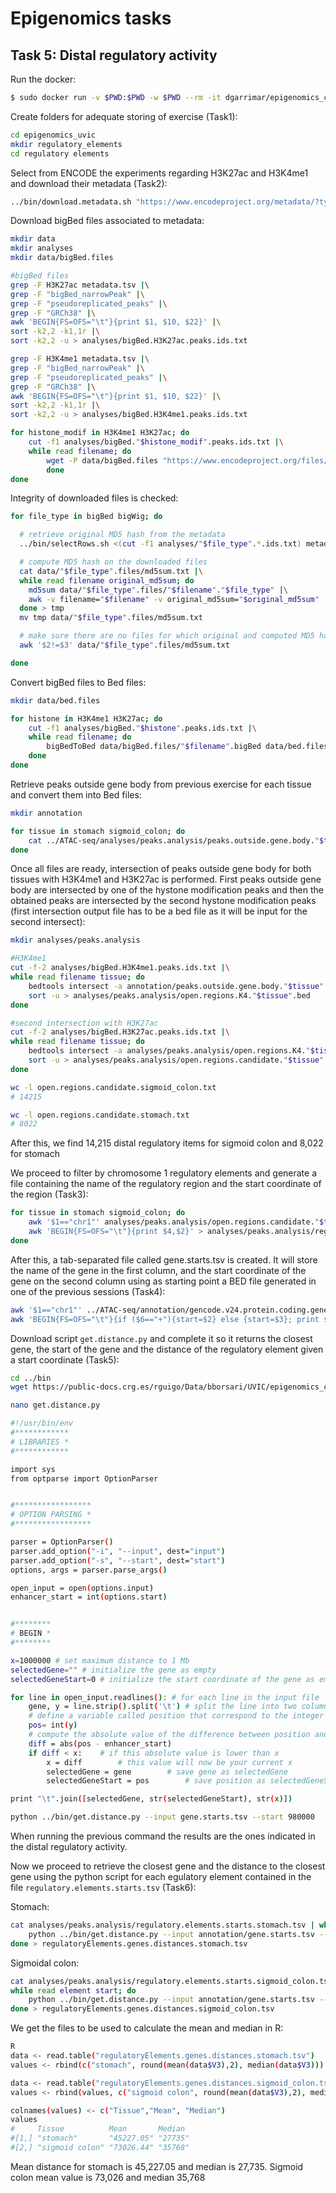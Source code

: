 # Epigenomics tasks

## Task 5: Distal regulatory activity

Run the docker:
```bash
$ sudo docker run -v $PWD:$PWD -w $PWD --rm -it dgarrimar/epigenomics_course
```
Create folders for adequate storing of exercise (Task1):

```bash
cd epigenomics_uvic
mkdir regulatory_elements
cd regulatory elements
```

Select from ENCODE the experiments regarding H3K27ac and H3K4me1 and download their metadata (Task2):

```bash
../bin/download.metadata.sh "https://www.encodeproject.org/metadata/?type=Experiment&replicates.library.biosample.donor.uuid=d370683e-81e7-473f-8475-7716d027849b&status=released&status=submitted&status=in+progress&biosample_ontology.term_name=stomach&biosample_ontology.term_name=sigmoid+colon&target.label=H3K4me1&target.label=H3K27ac"
```

Download bigBed files associated to metadata:

```bash
mkdir data
mkdir analyses
mkdir data/bigBed.files

#bigBed files
grep -F H3K27ac metadata.tsv |\     
grep -F "bigBed_narrowPeak" |\
grep -F "pseudoreplicated_peaks" |\
grep -F "GRCh38" |\
awk 'BEGIN{FS=OFS="\t"}{print $1, $10, $22}' |\
sort -k2,2 -k1,1r |\
sort -k2,2 -u > analyses/bigBed.H3K27ac.peaks.ids.txt

grep -F H3K4me1 metadata.tsv |\
grep -F "bigBed_narrowPeak" |\
grep -F "pseudoreplicated_peaks" |\
grep -F "GRCh38" |\
awk 'BEGIN{FS=OFS="\t"}{print $1, $10, $22}' |\
sort -k2,2 -k1,1r |\
sort -k2,2 -u > analyses/bigBed.H3K4me1.peaks.ids.txt

for histone_modif in H3K4me1 H3K27ac; do
    cut -f1 analyses/bigBed."$histone_modif".peaks.ids.txt |\
    while read filename; do
        wget -P data/bigBed.files "https://www.encodeproject.org/files/$filename/@@download/$filename.bigBed"
        done
done
```

Integrity of downloaded files is checked:

```bash
for file_type in bigBed bigWig; do

  # retrieve original MD5 hash from the metadata
  ../bin/selectRows.sh <(cut -f1 analyses/"$file_type".*.ids.txt) metadata.tsv | cut -f1,45 > data/"$file_type".files/md5sum.txt

  # compute MD5 hash on the downloaded files 
  cat data/"$file_type".files/md5sum.txt |\
  while read filename original_md5sum; do 
    md5sum data/"$file_type".files/"$filename"."$file_type" |\
    awk -v filename="$filename" -v original_md5sum="$original_md5sum" 'BEGIN{FS=" "; OFS="\t"}{print filename, original_md5sum, $1}' 
  done > tmp 
  mv tmp data/"$file_type".files/md5sum.txt

  # make sure there are no files for which original and computed MD5 hashes differ
  awk '$2!=$3' data/"$file_type".files/md5sum.txt

done
```

Convert bigBed files to Bed files:

```bash
mkdir data/bed.files

for histone in H3K4me1 H3K27ac; do
    cut -f1 analyses/bigBed."$histone".peaks.ids.txt |\
    while read filename; do
        bigBedToBed data/bigBed.files/"$filename".bigBed data/bed.files/"$filename".bed
    done
done
```

Retrieve peaks outside gene body from previous exercise for each tissue and convert them into Bed files:

```bash
mkdir annotation

for tissue in stomach sigmoid_colon; do
    cat ../ATAC-seq/analyses/peaks.analysis/peaks.outside.gene.body."$tissue".ATAC-seq.txt > annotation/peaks.outside.gene.body."$tissue".bed
done
```

Once all files are ready, intersection of peaks outside gene body for both tissues with H3K4me1 and H3K27ac is performed. First peaks outside gene body are intersected by one of the hystone modification peaks and then the obtained peaks are intersected by the second hystone modification peaks (first intersection output file has to be a bed file as it will be input for the second intersect):

```bash
mkdir analyses/peaks.analysis

#H3K4me1
cut -f-2 analyses/bigBed.H3K4me1.peaks.ids.txt |\
while read filename tissue; do 
    bedtools intersect -a annotation/peaks.outside.gene.body."$tissue".bed -b data/bed.files/"$filename".bed -u |\
    sort -u > analyses/peaks.analysis/open.regions.K4."$tissue".bed
done

#second intersection with H3K27ac
cut -f-2 analyses/bigBed.H3K27ac.peaks.ids.txt |\
while read filename tissue; do 
    bedtools intersect -a analyses/peaks.analysis/open.regions.K4."$tissue".bed -b data/bed.files/"$filename".bed -u |\
    sort -u > analyses/peaks.analysis/open.regions.candidate."$tissue".txt
done

wc -l open.regions.candidate.sigmoid_colon.txt
# 14215

wc -l open.regions.candidate.stomach.txt
# 8022
```

After this, we find 14,215 distal regulatory items for sigmoid colon and 8,022 for stomach

We proceed to filter by chromosome 1 regulatory elements and generate a file containing the name of the regulatory region and the start coordinate of the region (Task3):

```bash
for tissue in stomach sigmoid_colon; do
    awk '$1=="chr1"' analyses/peaks.analysis/open.regions.candidate."$tissue".txt |
    awk 'BEGIN{FS=OFS="\t"}{print $4,$2}' > analyses/peaks.analysis/regulatory.elements.starts."$tissue".tsv
done
```

After this, a tab-separated file called gene.starts.tsv is created. It  will store the name of the gene in the first column, and the start coordinate of the gene on the second column using as starting point a BED file generated in one of the previous sessions (Task4):

```bash
awk '$1=="chr1"' ../ATAC-seq/annotation/gencode.v24.protein.coding.gene.body.bed |
awk 'BEGIN{FS=OFS="\t"}{if ($6=="+"){start=$2} else {start=$3}; print $4, start}' > annotation/gene.starts.tsv
```

Download script `get.distance.py` and complete it so it returns the closest gene, the start of the gene and the distance of the regulatory element given a start coordinate (Task5):

```bash
cd ../bin
wget https://public-docs.crg.es/rguigo/Data/bborsari/UVIC/epigenomics_course/get.distance.py

nano get.distance.py

#!/usr/bin/env
#************
# LIBRARIES *
#************

import sys
from optparse import OptionParser


#*****************
# OPTION PARSING *
#*****************

parser = OptionParser()
parser.add_option("-i", "--input", dest="input")
parser.add_option("-s", "--start", dest="start")
options, args = parser.parse_args()

open_input = open(options.input)
enhancer_start = int(options.start)


#********
# BEGIN *
#********

x=1000000 # set maximum distance to 1 Mb
selectedGene="" # initialize the gene as empty
selectedGeneStart=0 # initialize the start coordinate of the gene as empty

for line in open_input.readlines(): # for each line in the input file
    gene, y = line.strip().split('\t') # split the line into two columns based on a tab 
    # define a variable called position that correspond to the integer of the start of the gene
    pos= int(y)
    # compute the absolute value of the difference between position and enhancer_start
    diff = abs(pos - enhancer_start)
    if diff < x:    # if this absolute value is lower than x
        x = diff        # this value will now be your current x
        selectedGene = gene        # save gene as selectedGene
        selectedGeneStart = pos        # save position as selectedGeneStart

print "\t".join([selectedGene, str(selectedGeneStart), str(x)])
```

```bash
python ../bin/get.distance.py --input gene.starts.tsv --start 980000
```
When running the previous command the results are the ones indicated in the distal regulatory activity.

Now we proceed to retrieve the closest gene and the distance to the closest gene using the python script for each egulatory element contained in the file `regulatory.elements.starts.tsv` (Task6):

Stomach:
```bash
cat analyses/peaks.analysis/regulatory.elements.starts.stomach.tsv | while read element start; do 
    python ../bin/get.distance.py --input annotation/gene.starts.tsv --start $start       
done > regulatoryElements.genes.distances.stomach.tsv
```
Sigmoidal colon:

```bash
cat analyses/peaks.analysis/regulatory.elements.starts.sigmoid_colon.tsv |
while read element start; do
    python ../bin/get.distance.py --input annotation/gene.starts.tsv --start $start 
done > regulatoryElements.genes.distances.sigmoid_colon.tsv
```

We get the files to be used to calculate the mean and median in R:

```bash
R
data <- read.table("regulatoryElements.genes.distances.stomach.tsv")
values <- rbind(c("stomach", round(mean(data$V3),2), median(data$V3)))

data <- read.table("regulatoryElements.genes.distances.sigmoid_colon.tsv")
values <- rbind(values, c("sigmoid colon", round(mean(data$V3),2), median(data$V3)))

colnames(values) <- c("Tissue","Mean", "Median")
values
#     Tissue          Mean       Median 
#[1,] "stomach"       "45227.05" "27735"
#[2,] "sigmoid colon" "73026.44" "35768"
```

Mean distance for stomach is 45,227.05 and median is 27,735. Sigmoid colon mean value is 73,026 and median 35,768






